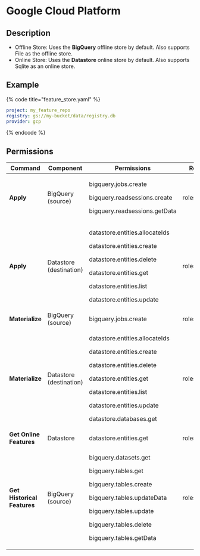 # Google Cloud Platform

## Description

* Offline Store: Uses the **BigQuery** offline store by default. Also supports File as the offline store.
* Online Store: Uses the **Datastore** online store by default. Also supports Sqlite as an online store.

## Example

{% code title="feature_store.yaml" %}
```yaml
project: my_feature_repo
registry: gs://my-bucket/data/registry.db
provider: gcp
```
{% endcode %}

## **Permissions**

| **Command**                 | Component               | Permissions                                                                                                                                                                                                                    | Recommended Role          |
| --------------------------- | ----------------------- | ------------------------------------------------------------------------------------------------------------------------------------------------------------------------------------------------------------------------------ | ------------------------- |
| **Apply**                   | BigQuery (source)       | <p>bigquery.jobs.create</p><p>bigquery.readsessions.create</p><p>bigquery.readsessions.getData</p>                                                                                                                             | roles/bigquery.user       |
| **Apply**                   | Datastore (destination) | <p>datastore.entities.allocateIds</p><p>datastore.entities.create</p><p>datastore.entities.delete</p><p>datastore.entities.get</p><p>datastore.entities.list</p><p>datastore.entities.update</p>                               | roles/datastore.owner     |
| **Materialize**             | BigQuery (source)       | bigquery.jobs.create                                                                                                                                                                                                           | roles/bigquery.user       |
| **Materialize**             | Datastore (destination) | <p>datastore.entities.allocateIds</p><p>datastore.entities.create</p><p>datastore.entities.delete</p><p>datastore.entities.get</p><p>datastore.entities.list</p><p>datastore.entities.update</p><p>datastore.databases.get</p> | roles/datastore.owner     |
| **Get Online Features**     | Datastore               | datastore.entities.get                                                                                                                                                                                                         | roles/datastore.user      |
| **Get Historical Features** | BigQuery (source)       | <p>bigquery.datasets.get</p><p>bigquery.tables.get</p><p>bigquery.tables.create</p><p>bigquery.tables.updateData</p><p>bigquery.tables.update</p><p>bigquery.tables.delete</p><p>bigquery.tables.getData</p>                   | roles/bigquery.dataEditor |
